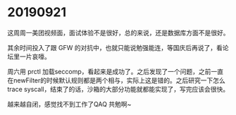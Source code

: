 # 20190921

这周周一美团视频面，面试体验不是很好，总的来说，还是数据库方面不是很好。

其余时间投入了跟 GFW 的对抗中，也就只能说勉强能连，等国庆后再说了，看论坛里一片哀嚎。

周六用 prctl 加载seccomp，看起来是成功了。之后发现了一个问题，之前一直在newFilter的时候默认规则都是两个相与，实际上这是错的。之后研究一下怎么 trace syscall，结束了的话，沙箱的大部分功能就都能实现了，写完应该会很快。


越来越自闭，感觉找不到工作了QAQ
共勉啊~
